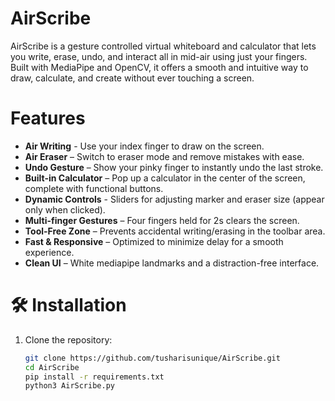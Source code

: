 # AirScribe
AirScribe is a gesture controlled virtual whiteboard and calculator that lets you write, erase, undo, and interact all in mid-air using just your fingers. Built with MediaPipe and OpenCV, it offers a smooth and intuitive way to draw, calculate, and create without ever touching a screen.

# Features

-  **Air Writing** - Use your index finger to draw on the screen.  
-  **Air Eraser** – Switch to eraser mode and remove mistakes with ease.  
-  **Undo Gesture** – Show your pinky finger to instantly undo the last stroke.  
-  **Built-in Calculator** – Pop up a calculator in the center of the screen, complete with functional buttons.  
-  **Dynamic Controls** - Sliders for adjusting marker and eraser size (appear only when clicked).  
-  **Multi-finger Gestures** – Four fingers held for 2s clears the screen.  
-  **Tool-Free Zone** – Prevents accidental writing/erasing in the toolbar area.  
-  **Fast & Responsive** – Optimized to minimize delay for a smooth experience.  
-  **Clean UI** – White mediapipe landmarks and a distraction-free interface.


# 🛠️ Installation

1. Clone the repository:
   ```bash
   git clone https://github.com/tusharisunique/AirScribe.git
   cd AirScribe
   pip install -r requirements.txt
   python3 AirScribe.py 

